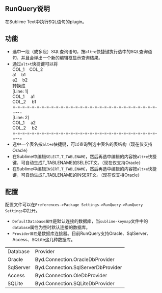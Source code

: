 ## RunQuery说明
在Sublime Text中执行SQL语句的plugin。

## 功能
* 选中一段（或多段）SQL查询语句，按`alt+e`快捷键执行选中的SQL查询语句，并且会弹出一个新的编辑框显示查询结果。
* 通过`alt+t`快捷键可以将<br />
COL_1&nbsp;&nbsp;&nbsp;&nbsp;COL_2<br/>
a1&nbsp;&nbsp;&nbsp;&nbsp;b1<br/>
a2&nbsp;&nbsp;&nbsp;&nbsp;b2<br/>
转换成<br/>
[Line:&nbsp;1]<br/>
COL_1&nbsp;&nbsp;&nbsp;&nbsp;&nbsp;a1<br/>
COL_2&nbsp;&nbsp;&nbsp;&nbsp;&nbsp;b1<br/>
=-=-=-=-=-=-=-=-=-=-=-=-=-=-=-=-=-=-=-=-=-=-=-=-=-=-=-=-=-=-=--=<br/>
[Line:&nbsp;2]<br/>
COL_1&nbsp;&nbsp;&nbsp;&nbsp;&nbsp;a2<br/>
COL_2&nbsp;&nbsp;&nbsp;&nbsp;&nbsp;b2<br/>
=-=-=-=-=-=-=-=-=-=-=-=-=-=-=-=-=-=-=-=-=-=-=-=-=-=-=-=-=-=-=--=<br/>
* 选中一个表名按`alt+e`快捷键，可以查询到选中表名的表结构（现在仅支持Oracle）
* 在Sublime中编辑`SELECT,T_TABLENAME`，然后再选中编辑的内容按`alt+e`快捷键，可自动生成T_TABLENAME的SELECT文。（现在仅支持Oracle）
* 在Sublime中编辑`INSERT,T_TABLENAME`，然后再选中编辑的内容按`alt+e`快捷键，可自动生成T_TABLENAME的INSERT文。（现在仅支持Oracle）

## 配置
配置文件可以在`Preferences->Package Settings->RunQuery->RunQuery Settings`中打开。
* `DefaultDatabase属性`是默认连接的数据库，当`sublime-keymap`文件中的`database`属性为空时默认连接的数据库。
* `Provider属性`是数据库连接器。目前RunQuery支持Oracle、SqlServer、Access、SQLite这几种数据库。
<table>
  <tr>
    <td>Database</td>
    <td>Provider</td>
  </tr>
  <tr>
    <td>Oracle</td>
    <td>Byd.Connection.OracleDbProvider</td>
  </tr>
  <tr>
    <td>SqlServer</td>
    <td>Byd.Connection.SqlServerDbProvider</td>
  </tr>
  <tr>
    <td>Access</td>
    <td>Byd.Connection.OleDbProvider</td>
  </tr>
  <tr>
    <td>SQLite</td>
    <td>Byd.Connection.SQLiteDbProvider</td>
  </tr>
</table>
